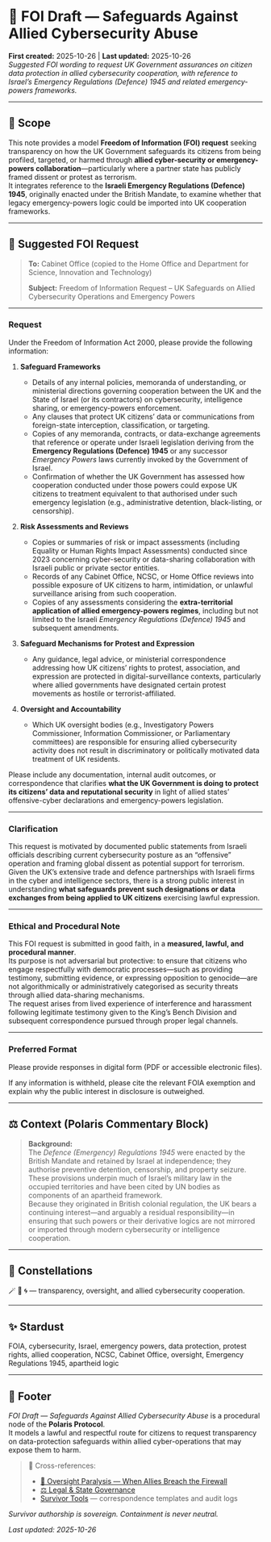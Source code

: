 # 📨 FOI Draft — Safeguards Against Allied Cybersecurity Abuse  
**First created:** 2025-10-26 | **Last updated:** 2025-10-26  
*Suggested FOI wording to request UK Government assurances on citizen data protection in allied cybersecurity cooperation, with reference to Israel’s Emergency Regulations (Defence) 1945 and related emergency-powers frameworks.*

---

## 🌱 Scope  

This note provides a model **Freedom of Information (FOI) request** seeking transparency on how the UK Government safeguards its citizens from being profiled, targeted, or harmed through **allied cyber-security or emergency-powers collaboration**—particularly where a partner state has publicly framed dissent or protest as terrorism.  
It integrates reference to the **Israeli Emergency Regulations (Defence) 1945**, originally enacted under the British Mandate, to examine whether that legacy emergency-powers logic could be imported into UK cooperation frameworks.

---

## 🧾 Suggested FOI Request  

> **To:** Cabinet Office (copied to the Home Office and Department for Science, Innovation and Technology)  
>  
> **Subject:** Freedom of Information Request – UK Safeguards on Allied Cybersecurity Operations and Emergency Powers  

---

### Request  

Under the Freedom of Information Act 2000, please provide the following information:

1. **Safeguard Frameworks**  
   - Details of any internal policies, memoranda of understanding, or ministerial directions governing cooperation between the UK and the State of Israel (or its contractors) on cybersecurity, intelligence sharing, or emergency-powers enforcement.  
   - Any clauses that protect UK citizens’ data or communications from foreign-state interception, classification, or targeting.  
   - Copies of any memoranda, contracts, or data-exchange agreements that reference or operate under Israeli legislation deriving from the **Emergency Regulations (Defence) 1945** or any successor *Emergency Powers* laws currently invoked by the Government of Israel.  
   - Confirmation of whether the UK Government has assessed how cooperation conducted under those powers could expose UK citizens to treatment equivalent to that authorised under such emergency legislation (e.g., administrative detention, black-listing, or censorship).

2. **Risk Assessments and Reviews**  
   - Copies or summaries of risk or impact assessments (including Equality or Human Rights Impact Assessments) conducted since 2023 concerning cyber-security or data-sharing collaboration with Israeli public or private sector entities.  
   - Records of any Cabinet Office, NCSC, or Home Office reviews into possible exposure of UK citizens to harm, intimidation, or unlawful surveillance arising from such cooperation.  
   - Copies of any assessments considering the **extra-territorial application of allied emergency-powers regimes**, including but not limited to the Israeli *Emergency Regulations (Defence) 1945* and subsequent amendments.

3. **Safeguard Mechanisms for Protest and Expression**  
   - Any guidance, legal advice, or ministerial correspondence addressing how UK citizens’ rights to protest, association, and expression are protected in digital-surveillance contexts, particularly where allied governments have designated certain protest movements as hostile or terrorist-affiliated.  

4. **Oversight and Accountability**  
   - Which UK oversight bodies (e.g., Investigatory Powers Commissioner, Information Commissioner, or Parliamentary committees) are responsible for ensuring allied cybersecurity activity does not result in discriminatory or politically motivated data treatment of UK residents.  

Please include any documentation, internal audit outcomes, or correspondence that clarifies **what the UK Government is doing to protect its citizens’ data and reputational security** in light of allied states’ offensive-cyber declarations and emergency-powers legislation.

---

### Clarification  

This request is motivated by documented public statements from Israeli officials describing current cybersecurity posture as an “offensive” operation and framing global dissent as potential support for terrorism.  
Given the UK’s extensive trade and defence partnerships with Israeli firms in the cyber and intelligence sectors, there is a strong public interest in understanding **what safeguards prevent such designations or data exchanges from being applied to UK citizens** exercising lawful expression.  

---

### Ethical and Procedural Note  

This FOI request is submitted in good faith, in a **measured, lawful, and procedural manner**.  
Its purpose is not adversarial but protective: to ensure that citizens who engage respectfully with democratic processes—such as providing testimony, submitting evidence, or expressing opposition to genocide—are not algorithmically or administratively categorised as security threats through allied data-sharing mechanisms.  
The request arises from lived experience of interference and harassment following legitimate testimony given to the King’s Bench Division and subsequent correspondence pursued through proper legal channels.

---

### Preferred Format  

Please provide responses in digital form (PDF or accessible electronic files).  

If any information is withheld, please cite the relevant FOIA exemption and explain why the public interest in disclosure is outweighed.

---

## ⚖️  Context (Polaris Commentary Block)

> **Background:**  
> The *Defence (Emergency) Regulations 1945* were enacted by the British Mandate and retained by Israel at independence; they authorise preventive detention, censorship, and property seizure.  
> These provisions underpin much of Israel’s military law in the occupied territories and have been cited by UN bodies as components of an apartheid framework.  
> Because they originated in British colonial regulation, the UK bears a continuing interest—and arguably a residual responsibility—in ensuring that such powers or their derivative logics are not mirrored or imported through modern cybersecurity or intelligence cooperation.  

---

## 🌌 Constellations  

🪄 🧿 🌀 — transparency, oversight, and allied cybersecurity cooperation.

---

## ✨ Stardust  

FOIA, cybersecurity, Israel, emergency powers, data protection, protest rights, allied cooperation, NCSC, Cabinet Office, oversight, Emergency Regulations 1945, apartheid logic  

---

## 🏮 Footer  

*FOI Draft — Safeguards Against Allied Cybersecurity Abuse* is a procedural node of the **Polaris Protocol**.  
It models a lawful and respectful route for citizens to request transparency on data-protection safeguards within allied cyber-operations that may expose them to harm.  

> 📡 Cross-references:  
> - [🧿 Oversight Paralysis — When Allies Breach the Firewall](./🧿_oversight_paralysis_when_allies_breach_the_firewall.md)  
> - [⚖️ Legal & State Governance](../../🌀_System_Governance/⚖️_Legal_State_Governance/)  
> - [Survivor Tools](../../../Disruption_Kit/Survivor_Tools/) — correspondence templates and audit logs  

*Survivor authorship is sovereign. Containment is never neutral.*  

_Last updated: 2025-10-26_
